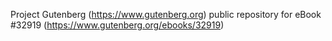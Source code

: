 Project Gutenberg (https://www.gutenberg.org) public repository for eBook #32919 (https://www.gutenberg.org/ebooks/32919)
